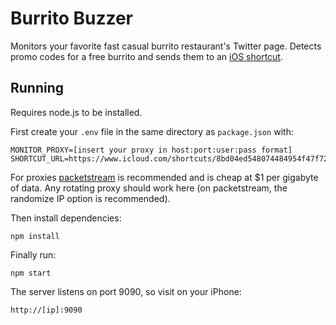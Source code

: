 # Burrito Buzzer

Monitors your favorite fast casual burrito restaurant's Twitter page. Detects promo codes for a free burrito and sends them to an [iOS shortcut](https://www.icloud.com/shortcuts/8bd04ed548074484954f47f7241b27c2).

## Running

Requires node.js to be installed.

First create your `.env` file in the same directory as `package.json` with:

```
MONITOR_PROXY=[insert your proxy in host:port:user:pass format]
SHORTCUT_URL=https://www.icloud.com/shortcuts/8bd04ed548074484954f47f7241b27c2
```

For proxies [packetstream](https://packetstream.io/) is recommended and is cheap at $1 per gigabyte of data. Any rotating proxy should work here (on packetstream, the randomize IP option is recommended).

Then install dependencies:

```
npm install
```

Finally run:

```
npm start
```

The server listens on port 9090, so visit on your iPhone:

```
http://[ip]:9090
```
